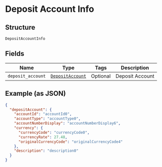 
# Deposit Account Info

## Structure

`DepositAccountInfo`

## Fields

| Name | Type | Tags | Description |
|  --- | --- | --- | --- |
| `deposit_account` | [`DepositAccount`](../../doc/models/deposit-account.md) | Optional | Deposit Account |

## Example (as JSON)

```json
{
  "depositAccount": {
    "accountId": "accountId0",
    "accountType": "accountType0",
    "accountNumberDisplay": "accountNumberDisplay6",
    "currency": {
      "currencyCode": "currencyCode0",
      "currencyRate": 27.48,
      "originalCurrencyCode": "originalCurrencyCode4"
    },
    "description": "description0"
  }
}
```

